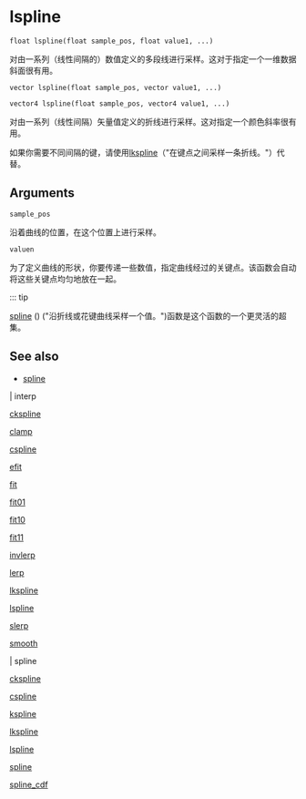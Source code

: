# lspline

`float lspline(float sample_pos, float value1, ...)`

对由一系列（线性间隔的）数值定义的多段线进行采样。这对于指定一个一维数据斜面很有用。

`vector lspline(float sample_pos, vector value1, ...)`

`vector4 lspline(float sample_pos, vector4 value1, ...)`

对由一系列（线性间隔）矢量值定义的折线进行采样。这对指定一个颜色斜率很有用。

如果你需要不同间隔的键，请使用[lkspline](lkspline.html)（"在键点之间采样一条折线。"）代替。

## Arguments

`sample_pos`

沿着曲线的位置，在这个位置上进行采样。

`valuen`

为了定义曲线的形状，你要传递一些数值，指定曲线经过的关键点。该函数会自动将这些关键点均匀地放在一起。

::: tip

[spline](spline.html) () ("沿折线或花键曲线采样一个值。")函数是这个函数的一个更灵活的超集。

## See also

- [spline](spline.html)

|
interp

[ckspline](ckspline.html)

[clamp](clamp.html)

[cspline](cspline.html)

[efit](efit.html)

[fit](fit.html)

[fit01](fit01.html)

[fit10](fit10.html)

[fit11](fit11.html)

[invlerp](invlerp.html)

[lerp](lerp.html)

[lkspline](lkspline.html)

[lspline](lspline.html)

[slerp](slerp.html)

[smooth](smooth.html)

|
spline

[ckspline](ckspline.html)

[cspline](cspline.html)

[kspline](kspline.html)

[lkspline](lkspline.html)

[lspline](lspline.html)

[spline](spline.html)

[spline_cdf](spline_cdf.html)
